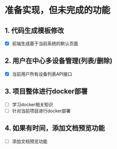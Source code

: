 # 准备实现，但未完成的功能

## **1. 代码生成模板修改**
- [x] 前端生成基于当前系统的默认页面
## **2. 用户在中心多设备管理(列表/删除)**
- [x] 当前用户所有设备列表API接口
## **3. 项目整体进行docker部署**
- [ ] 学习docker相关知识 
- [ ] 针对当前项目进行docker部署 
## **4. 如果有时间，添加文档预览功能**
- [ ] 添加文档预览功能